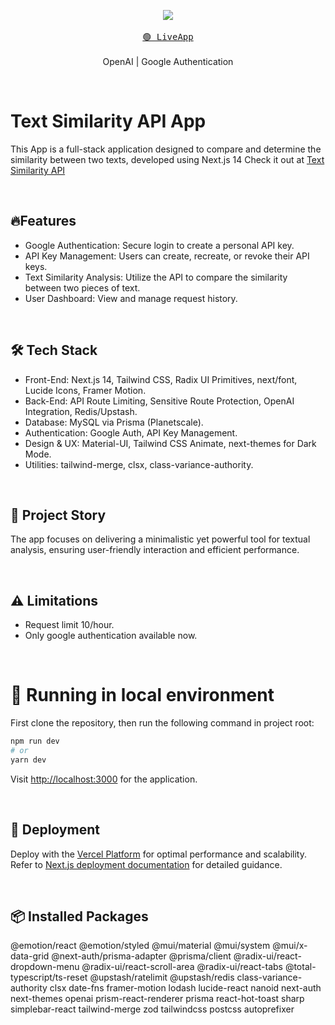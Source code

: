 
<p align="center">
  <img src="https://skillicons.dev/icons?i=nextjs,ts,prisma" />
  <br/> <br/>
  <a href="[https://movie-web.app](https://textsimilarityapi-eight.vercel.app)"><kbd>🟢 LiveApp</kbd></a>
    <br/> <br/>
  <span>OpenAI</span> | <span>Google Authentication</span>
</p>


<br/>


# Text Similarity API App

This App is a full-stack application designed to compare and determine the similarity between two texts, developed using Next.js 14
Check it out at [Text Similarity API](https://textsimilarityapi-eight.vercel.app/)

<br/>

## 🔥Features
- Google Authentication: Secure login to create a personal API key.
- API Key Management: Users can create, recreate, or revoke their API keys.
- Text Similarity Analysis: Utilize the API to compare the similarity between two pieces of text.
- User Dashboard: View and manage request history.

<br/>

## 🛠 Tech Stack
- Front-End: Next.js 14, Tailwind CSS, Radix UI Primitives, next/font, Lucide Icons, Framer Motion.
- Back-End: API Route Limiting, Sensitive Route Protection, OpenAI Integration, Redis/Upstash.
- Database: MySQL via Prisma (Planetscale).
- Authentication: Google Auth, API Key Management.
- Design & UX: Material-UI, Tailwind CSS Animate, next-themes for Dark Mode.
- Utilities: tailwind-merge, clsx, class-variance-authority.

<br/>

##  📖 Project Story
The app focuses on delivering a minimalistic yet powerful tool for textual analysis, ensuring user-friendly interaction and efficient performance.

<br/>

## ⚠️ Limitations
-  Request limit 10/hour.
-  Only google authentication available now.

<br/>

# 🧬 Running  in local environment

First clone the repository, then run the following command in project root:

```bash
npm run dev
# or
yarn dev
```
Visit [http://localhost:3000](http://localhost:3000) for the application.

<br/>

## 🚀 Deployment

Deploy with the [Vercel Platform](https://vercel.com/new) for optimal performance and scalability. Refer to [Next.js deployment documentation](https://nextjs.org/docs/deployment) for detailed guidance.


<br/> 

## 📦 Installed Packages
@emotion/react @emotion/styled @mui/material @mui/system @mui/x-data-grid @next-auth/prisma-adapter @prisma/client @radix-ui/react-dropdown-menu @radix-ui/react-scroll-area @radix-ui/react-tabs @total-typescript/ts-reset @upstash/ratelimit @upstash/redis class-variance-authority clsx date-fns framer-motion lodash lucide-react nanoid next-auth next-themes openai prism-react-renderer prisma react-hot-toast sharp simplebar-react tailwind-merge zod tailwindcss postcss autoprefixer
